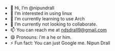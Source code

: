 - 👋 Hi, I’m @nipundrall
- 👀 I’m interested in using linux
- 🌱 I’m currently learning to use Arch
- 💞️ I’m currently not looking to collaborate.
- 📫 You can reach me at ndsdrall9@gmail.com 
- 😄 Pronouns: i'm a he or him.
- ⚡ Fun fact: You can just Google me. Nipun Drall

<!---
nipundrall/nipundrall is a ✨ special ✨ repository because its `README.md` (this file) appears on your GitHub profile.
You can click the Preview link to take a look at your changes.
--->
